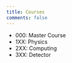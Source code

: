 ```yaml
---
title: Courses 
comments: false
---
```



- 000: Master Course 
- 1XX: Physics 
- 2XX: Computing 
- 3XX: Detector 

